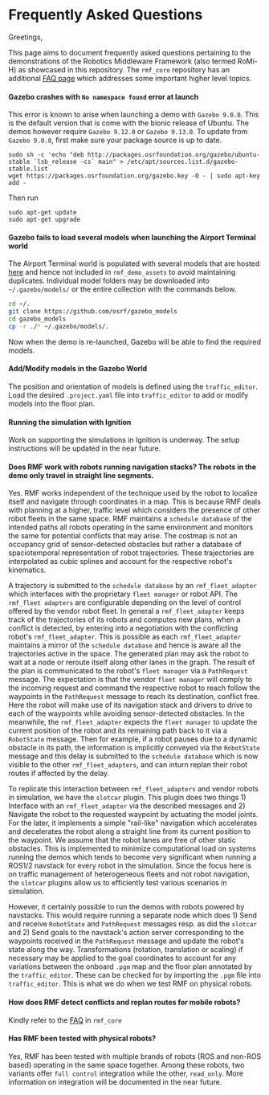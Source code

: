 # Frequently Asked Questions

Greetings,

This page aims to document frequently asked questions pertaining to the demonstrations of the Robotics Middleware Framework (also termed RoMi-H) as showcased in this repository. The `rmf_core` repository has an additional [FAQ page](https://github.com/osrf/rmf_core/blob/develop/docs/faq.md) which addresses some important higher level topics. 


#### Gazebo crashes with `No namespace found` error at launch

This error is known to arise when launching a demo with `Gazebo 9.0.0`. This is the default version that is come with the bionic release of Ubuntu. The demos however require `Gazebo 9.12.0` or `Gazebo 9.13.0`. To update from `Gazebo 9.0.0`, first make sure your package source is up to date.

```
sudo sh -c 'echo "deb http://packages.osrfoundation.org/gazebo/ubuntu-stable `lsb_release -cs` main" > /etc/apt/sources.list.d/gazebo-stable.list
wget https://packages.osrfoundation.org/gazebo.key -O - | sudo apt-key add -
```
Then run
```
sudo apt-get update
sudo apt-get upgrade
```


#### Gazebo fails to load several models when launching the Airport Terminal world

The Airport Terminal world is populated with several models that are hosted [here](https://github.com/osrf/gazebo_models) and hence not included in `rmf_demo_assets` to avoid maintaining duplicates. Individual model folders may be downloaded into `~/.gazebo/models/` or the entire collection with the commands below.

```bash
cd ~/.
git clone https://github.com/osrf/gazebo_models
cd gazebo_models
cp -r ./* ~/.gazebo/models/.
```
Now when the demo is re-launched, Gazebo will be able to find the required models.


#### Add/Modify models in the Gazebo World
The position and orientation of models is defined using the `traffic_editor`. Load the desired `.project.yaml` file into `traffic_editor` to add or modify models into the floor plan.


#### Running the simulation with Ignition
Work on supporting the simulations in Ignition is underway. The setup instructions will be updated in the near future. 


#### Does RMF work with robots running navigation stacks? The robots in the demo only travel in straight line segments.

Yes. RMF works independent of the technique used by the robot to localize itself and navigate through coordinates in a map. This is because RMF deals with planning at a higher, traffic level which considers the presence of other robot fleets in the same space. RMF maintains a `schedule database` of the intended paths all robots operating in the same environment and monitors the same for potential conflicts that may arise. The costmap is not an occupancy grid of sensor-detected obstacles but rather a database of spaciotemporal representation of robot trajectories. These trajectories are interpolated as cubic splines and account for the respective robot's kinematics.

A trajectory is submitted to the `schedule database` by an `rmf_fleet_adapter` which interfaces with the proprietary `fleet manager` or robot API. The `rmf_fleet adapters` are configurable depending on the level of control offered by the vendor robot fleet. In general a `rmf_fleet_adapter` keeps track of the trajectories of its robots and computes new plans, when a conflict is detected, by entering into a negotiation with the conflicting robot's `rmf_fleet_adapter`. This is possible as each `rmf_fleet_adapter` maintains a mirror of the `schedule database` and hence is aware all the trajectories active in the space. The generated plan may ask the robot to wait at a node or reroute itself along other lanes in the graph. The result of the plan is communicated to the robot's `fleet manager` via a `PathRequest` message. The expectation is that the vendor `fleet manager` will comply to the incoming request and command the respective robot to reach follow the waypoints in the `PathRequest` message to reach its destination, conflict free. Here the robot will make use of its navigation stack and drivers to drive to each of the waypoints while avoiding sensor-detected obstacles. In the meanwhile, the `rmf_fleet_adapter` expects the `fleet manager` to update the current position of the robot and its remaining path back to it via a `RobotState` message. Then for example, if a robot pauses due to a dynamic obstacle in its path, the information is implicitly conveyed via the `RobotState` message and this delay is submitted to the `schedule database` which is now visible to the other `rmf_fleet_adapters`, and can inturn replan their robot routes if affected by the delay.

To replicate this interaction between `rmf_fleet_adapters` and vendor robots in simulation, we have the `slotcar` plugin. This plugin does two things 1) Interface with an `rmf_fleet_adapter` via the described messages and 2) Navigate the robot to the requested waypoint by actuating the model joints. For the later, it implements a simple "rail-like" navigation which accelerates and decelerates the robot along a straight line from its current position to the waypoint. We assume that the robot lanes are free of other static obstacles. This is implemented to minimize computational load on systems running the demos which tends to become very significant when running a ROS1/2 navstack for every robot in the simulation. Since the focus here is on traffic management of heterogeneous fleets and not robot navigation, the `slotcar` plugins allow us to efficiently test various scenarios in simulation.

However, it certainly possible to run the demos with robots powered by navstacks. This would require running a separate node which does 1) Send and receive `RobotState` and `PathRequest` messages resp. as did the `slotcar` and 2) Send goals to the navstack's action server corresponding to the waypoints received in the `PathRequest` message and update the robot's state along the way. Transformations (rotation, translation or scaling) if necessary may be applied to the goal coordinates to account for any variations between the onboard `.pgm` map and the floor plan annotated by the `traffic_editor`. These can be checked for by importing the `.pgm` file into `traffic_editor`.
This is what we do when we test RMF on physical robots.


#### How does RMF detect conflicts and replan routes for mobile robots?
Kindly refer to the [FAQ](https://github.com/osrf/rmf_core/blob/develop/docs/faq.md#how-does-rmf_traffic-avoid-mobile-robot-traffic-conflicts) in `rmf_core`


#### Has RMF been tested with physical robots?
Yes, RMF has been tested with multiple brands of robots (ROS and non-ROS based) operating in the same space together. Among these robots, two variants offer `full control` integration while the other, `read_only`. More information on integration will be documented in the near future.
